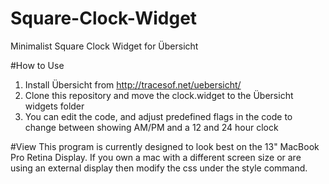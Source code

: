 # Square-Clock-Widget
Minimalist Square Clock Widget for Übersicht

#How to Use
1. Install Übersicht from http://tracesof.net/uebersicht/
2. Clone this repository and move the clock.widget to the Übersicht widgets folder
3. You can edit the code, and adjust predefined flags in the code to change between showing AM/PM and a 12 and 24 hour clock

#View
This program is currently designed to look best on the 13" MacBook Pro Retina Display. If you own a mac with a different screen size or are using an external display then modify the css under the style command.
